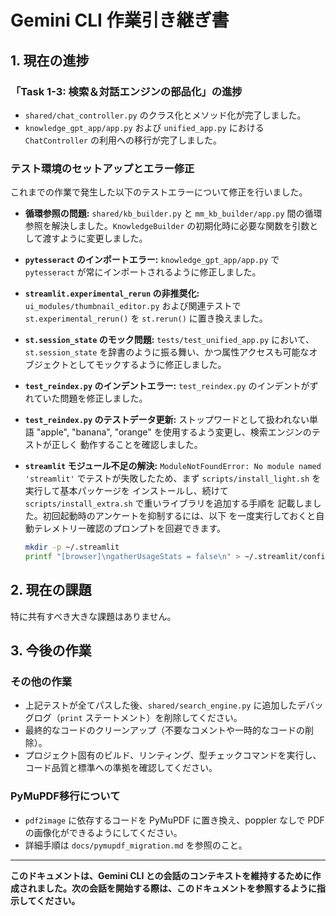 # Gemini CLI 作業引き継ぎ書

## 1. 現在の進捗

### 「Task 1-3: 検索＆対話エンジンの部品化」の進捗

*   `shared/chat_controller.py` のクラス化とメソッド化が完了しました。
*   `knowledge_gpt_app/app.py` および `unified_app.py` における `ChatController` の利用への移行が完了しました。

### テスト環境のセットアップとエラー修正

これまでの作業で発生した以下のテストエラーについて修正を行いました。

*   **循環参照の問題:** `shared/kb_builder.py` と `mm_kb_builder/app.py` 間の循環参照を解決しました。`KnowledgeBuilder` の初期化時に必要な関数を引数として渡すように変更しました。
*   **`pytesseract` のインポートエラー:** `knowledge_gpt_app/app.py` で `pytesseract` が常にインポートされるように修正しました。
*   **`streamlit.experimental_rerun` の非推奨化:** `ui_modules/thumbnail_editor.py` および関連テストで `st.experimental_rerun()` を `st.rerun()` に置き換えました。
*   **`st.session_state` のモック問題:** `tests/test_unified_app.py` において、`st.session_state` を辞書のように振る舞い、かつ属性アクセスも可能なオブジェクトとしてモックするように修正しました。
*   **`test_reindex.py` のインデントエラー:** `test_reindex.py` のインデントがずれていた問題を修正しました。
*   **`test_reindex.py` のテストデータ更新:** ストップワードとして扱われない単語
    "apple", "banana", "orange" を使用するよう変更し、検索エンジンのテストが正しく
    動作することを確認しました。
*   **`streamlit` モジュール不足の解決:** `ModuleNotFoundError: No module named 'streamlit'`
    でテストが失敗したため、まず `scripts/install_light.sh` を実行して基本パッケージを
    インストールし、続けて `scripts/install_extra.sh` で重いライブラリを追加する手順を
    記載しました。初回起動時のアンケートを抑制するには、以下
    を一度実行しておくと自動テレメトリー確認のプロンプトを回避できます。

    ```bash
    mkdir -p ~/.streamlit
    printf "[browser]\ngatherUsageStats = false\n" > ~/.streamlit/config.toml
    ```

## 2. 現在の課題

特に共有すべき大きな課題はありません。

## 3. 今後の作業

### その他の作業

*   上記テストが全てパスした後、`shared/search_engine.py` に追加したデバッグログ（`print` ステートメント）を削除してください。
*   最終的なコードのクリーンアップ（不要なコメントや一時的なコードの削除）。
*   プロジェクト固有のビルド、リンティング、型チェックコマンドを実行し、コード品質と標準への準拠を確認してください。

### PyMuPDF移行について

- `pdf2image` に依存するコードを PyMuPDF に置き換え、poppler なしで PDF の画像化ができるようにしてください。
- 詳細手順は `docs/pymupdf_migration.md` を参照のこと。
---
**このドキュメントは、Gemini CLI との会話のコンテキストを維持するために作成されました。次の会話を開始する際は、このドキュメントを参照するように指示してください。**
